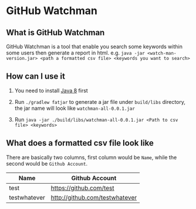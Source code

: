 # GitHub Watchman

## What is GitHub Watchman

GitHub Watchman is a tool that enable you search some keywords within some users then generate a report in html.
e.g. `java -jar <watch-man-version.jar> <path a formatted csv file> <keywords you want to search>`

## How can I use it

1. You need to install [Java 8](http://www.oracle.com/technetwork/java/javase/downloads/jdk8-downloads-2133151.html) first

2. Run `./gradlew fatjar` to generate a jar file under `build/libs` directory, the jar name will look like `watchman-all-0.0.1.jar`

3. Run `java -jar ./build/libs/watchman-all-0.0.1.jar <Path to csv file> <keywords>`

## What does a formatted csv file look like

There are basically two columns, first column would be `Name`, while the second would be `Github Account`.


| Name | Github Account                        |
|------|---------------------------------------|
| test |  https://github.com/test              |
| testwhatever | http://github.com/testwhatever|
